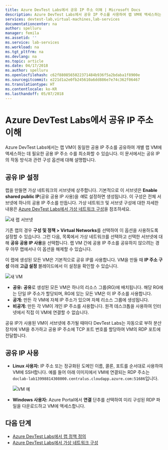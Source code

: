 ```yaml
---
title: Azure DevTest Labs에서 공유 IP 주소 이해 | Microsoft Docs
description: Azure DevTest Labs에서 공유 IP 주소를 사용하여 랩 VM에 액세스하는 데 필요한 공용 IP 주소를 최소화하는 방법에 대해 알아봅니다.
services: devtest-lab,virtual-machines,lab-services
documentationcenter: na
author: spelluru
manager: femila
ms.assetid: ''
ms.service: lab-services
ms.workload: na
ms.tgt_pltfrm: na
ms.devlang: na
ms.topic: article
ms.date: 04/17/2018
ms.author: spelluru
ms.openlocfilehash: c62f8808565022371484b936f5a2bdaba1f8900e
ms.sourcegitcommit: e221d1a2e0fb245610a6dd886e7e74c362f06467
ms.translationtype: HT
ms.contentlocale: ko-KR
ms.lasthandoff: 05/07/2018
---
```

# <a name="understand-shared-ip-addresses-in-azure-devtest-labs"></a>Azure DevTest Labs에서 공유 IP 주소 이해

Azure DevTest Labs에서는 랩 VM이 동일한 공용 IP 주소를 공유하여 개별 랩 VM에 액세스하는 데 필요한 공용 IP 주소 수를 최소화할 수 있습니다.  이 문서에서는 공유 IP의 작동 방식과 관련 구성 옵션에 대해 설명합니다.

## <a name="shared-ip-setting"></a>공유 IP 설정

랩을 만들면 가상 네트워크의 서브넷에 상주합니다.  기본적으로 이 서브넷은 **Enable shared public IP**(공유 공용 IP 사용)을 *예*로 설정하면 생성됩니다.  이 구성은 전체 서브넷에 하나의 공용 IP 주소를 만듭니다.  가상 네트워크 및 서브넷 구성에 대한 자세한 내용은 [Azure DevTest Labs에서 가상 네트워크 구성](devtest-lab-configure-vnet.md)을 참조하세요.

![새 랩 서브넷](media/devtest-lab-shared-ip/lab-subnet.png)

기존 랩의 경우 **구성 및 정책 > Virtual Networks**를 선택하여 이 옵션을 사용하도록 설정할 수 있습니다. 그런 다음, 목록에서 가상 네트워크를 선택하고 선택한 서브넷에 대해 **공유 공용 IP 사용**을 선택합니다. 랩 VM 간에 공용 IP 주소를 공유하지 않으려는 경우 아무 랩에서나 이 옵션을 해제할 수 있습니다.

이 랩에 생성된 모든 VM은 기본적으로 공유 IP를 사용합니다.  VM을 만들 때 **IP 주소 구성** 아래 **고급 설정** 블레이드에서 이 설정을 확인할 수 있습니다.

![새 VM](media/devtest-lab-shared-ip/new-vm.png)

- **공유:** **공유**로 생성된 모든 VM은 하나의 리소스 그룹(RG)에 배치됩니다. 해당 RG에는 단일 IP 주소가 할당되며, RG에 있는 모든 VM은 이 IP 주소를 사용합니다.
- **공개:** 만든 각 VM에 자체 IP 주소가 있으며 자체 리소스 그룹에 생성됩니다.
- **비공개:** 만든 각 VM이 개인 IP 주소를 사용합니다. 원격 데스크톱을 사용하여 인터넷에서 직접 이 VM에 연결할 수 없습니다.

공유 IP가 사용된 VM이 서브넷에 추가될 때마다 DevTest Labs는 자동으로 부하 분산 장치에 VM을 추가하고 공용 IP 주소에 TCP 포트 번호를 할당하여 VM의 RDP 포트에 전달합니다.  

## <a name="using-the-shared-ip"></a>공유 IP 사용

- **Linux 사용자:** IP 주소 또는 정규화된 도메인 이름, 콜론, 포트를 순서대로 사용하여 VM에 SSH합니다. 예를 들어 아래 이미지에서 VM에 연결되는 RDP 주소는 `doclab-lab13998814308000.centralus.cloudapp.azure.com:51686`입니다.

  ![VM 예](media/devtest-lab-shared-ip/vm-info.png)

- **Windows 사용자:** Azure Portal에서 **연결** 단추를 선택하여 미리 구성된 RDP 파일을 다운로드하고 VM에 액세스합니다.

## <a name="next-steps"></a>다음 단계

* [Azure DevTest Labs에서 랩 정책 정의](devtest-lab-set-lab-policy.md)
* [Azure DevTest Labs에서 가상 네트워크 구성](devtest-lab-configure-vnet.md)





